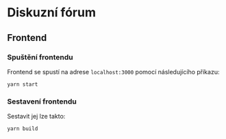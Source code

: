 # Diskuzní fórum

## Frontend

### Spuštění frontendu

Frontend se spustí na adrese `localhost:3000` pomocí následujícího příkazu:
```
yarn start
```

### Sestavení frontendu

Sestavit jej lze takto:
```
yarn build
```